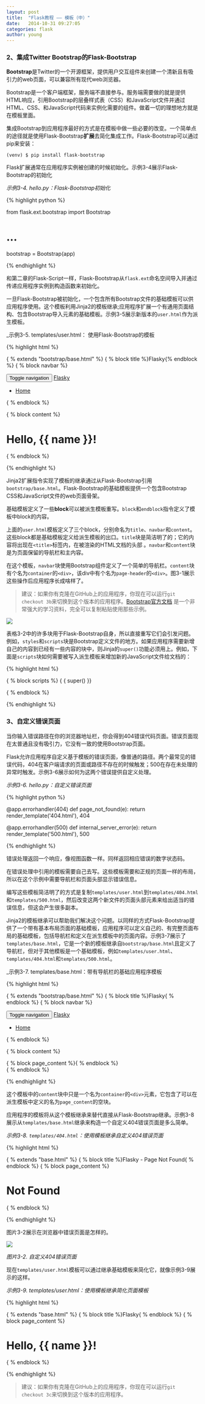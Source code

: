```yaml
---
layout: post
title:  "Flask教程 —— 模板（中）"
date:   2014-10-31 09:27:05
categories: flask
author: young
---
```


### 2、集成Twitter Bootstrap的Flask-Bootstrap

**Bootstrap**是Twitter的一个开源框架，提供用户交互组件来创建一个清新且有吸引力的web页面，可以兼容所有现代web浏览器。

Bootstrap是一个客户端框架，服务端不直接参与。服务端需要做的就是提供HTML响应，引用Bootstrap的层叠样式表（CSS）和JavaScript文件并通过HTML、CSS、和JavaScript代码来实例化需要的组件。做着一切的理想地方就是在模板里面。

集成Bootstrap到应用程序最好的方式是在模板中做一些必要的改变。一个简单点的途径就是使用Flask-Bootstrap**扩展**去简化集成工作。Flask-Bootstrap可以通过pip来安装：

    (venv) $ pip install flask-bootstrap

Flask扩展通常在应用程序实例被创建的时候初始化。示例3-4展示Flask-Bootstrap的初始化

_示例3-4. hello.py：Flask-Bootstrap初始化_

{% highlight python %}

from flask.ext.bootstrap import Bootstrap
# ...
bootstrap = Bootstrap(app)

{% endhighlight %}

和第二章的Flask-Script一样，Flask-Bootstrap从`flask.ext`命名空间导入并通过传递应用程序实例到构造函数来初始化。

一旦Flask-Bootstrap被初始化，一个包含所有Bootstrap文件的基础模板可以供应用程序使用。这个模板利用Jinja2的模板继承;应用程序扩展一个有通用页面结构、包含Bootstrap导入元素的基础模板。示例3-5展示新版本的`user.html`作为派生模板。

_示例3-5. templates/user.html： 使用Flask-Bootstrap的模板

{% highlight html %}

{ % extends "bootstrap/base.html" %}
{ % block title %}Flasky{% endblock %}
{ % block navbar %}
<div class="navbar navbar-inverse" role="navigation"> 
  <div class="container">
    <div class="navbar-header">
      <button type="button" class="navbar-toggle" data-toggle="collapse" data-target=".navbar-collapse"> 
        <span class="sr-only">Toggle navigation</span> 
        <span class="icon-bar"></span>
        <span class="icon-bar"></span>
        <span class="icon-bar"></span>
      </button>
      <a class="navbar-brand" href="/">Flasky</a> 
    </div>
    <div class="navbar-collapse collapse"> 
      <ul class="nav navbar-nav">
        <li><a href="/">Home</a></li> 
      </ul>
    </div>
  </div>
</div>
{ % endblock %}

{ % block content %}
<div class="container">
  <div class="page-header">
    <h1>Hello, {{ name }}!</h1> 
  </div>
</div>
{ % endblock %}

{% endhighlight %}

Jinja2扩展指令实现了模板的继承通过从Flask-Bootstrap引用`bootstrap/base.html`。Flask-Bootstrap的基础模板提供一个包含Bootstrap CSS和JavaScript文件的web页面骨架。

基础模板定义了一些**block**可以被派生模板重写。`block`和`endblock`指令定义了模板中block的内容。

上面的`user.html`模板定义了三个block，分别命名为`title`、`navbar`和`content`。这些block都是基础模板定义给派生模板的出口。`title`块是简洁明了的；它的内容将出现在`<title>`标签内，在被渲染的HTML文档的头部 。`navbar`和`content`块是为页面保留的导航栏和主内容。

在这个模板，`navbar`块使用Bootstrap组件定义了一个简单的导航栏。`content`块有个名为`container`的`<div>`，该div中有个名为`page-header`的`<div>`。图3-1展示这些操作后应用程序长成啥样了。

>建议：如果你有克隆在GitHub上的应用程序，你现在可以运行`git checkout 3b`来切换到这个版本的应用程序。[Bootstrap官方文档](http://www.bootcss.com/) 是一个非常强大的学习资料，完全可以复制粘贴使用那些示例。

![](http://young-py.github.io/imgs/flask3-02.png)

表格3-2中的许多块用于Flask-Bootstrap自身，所以直接重写它们会引发问题。例如，`styles`和`scripts`块是Bootstrap定义文件的地方。如果应用程序需要新增自己的内容到已经有一些内容的块中，则Jinja的`super()`功能必须用上。例如，下面是`scripts`块如何需要被写入派生模板来增加新的JavaScript文件给文档的：

{% highlight html %}

{ % block scripts %}
{ { super() }}
<script type="text/javascript" src="my-script.js"></script> 
{ % endblock %}

{% endhighlight %}

### 3、自定义错误页面

当你输入错误路径在你的浏览器地址栏，你会得到404错误代码页面。错误页面现在太普通且没有吸引力，它没有一致的使用Bootstrap页面。

Flask允许应用程序自定义基于模板的错误页面，像普通的路径。两个最常见的错误代码，404在客户端请求的页面或路径不存在的时候触发；500在存在未处理的异常时触发。示例3-6展示如何为这两个错误提供自定义处理。

_示例3-6. hello.py：自定义错误页面_

{% highlight python %}

@app.errorhandler(404) 
def page_not_found(e):
    return render_template('404.html'), 404

@app.errorhandler(500)
def internal_server_error(e):
    return render_template('500.html'), 500

{% endhighlight %}

错误处理返回一个响应，像视图函数一样。同样返回相应错误的数字状态码。

在错误处理中引用的模板需要自己去写。这些模板需要和正规的页面一样的布局，所以在这个示例中需要导航栏和页面头部显示错误信息。

编写这些模板简洁明了的方式是复制`templates/user.html`到`templates/404.html`和`templates/500.html`，然后改变这两个新文件的页面头部元素来给出适当的错误信息，但这会产生很多副本。

Jinja2的模板继承可以帮助我们解决这个问题。以同样的方式Flask-Bootstrap提供了一个带有基本布局页面的基础模板，应用程序可以定义自己的、有完整页面布局的基础模板，包括导航栏和定义在派生模板中的页面内容。示例3-7展示了`templates/base.html`，它是一个新的模板继承自`bootstrap/base.html`且定义了导航栏，但对于其他模板是一个基础模板，例如`templates/user.html`、`templates/404.html`和`templates/500.html`。

_示例3-7. templates/base.html：带有导航栏的基础应用程序模板

{% highlight html %}

{ % extends "bootstrap/base.html" %}
{ % block title %}Flasky{ % endblock %}
{ % block navbar %}
<div class="navbar navbar-inverse" role="navigation"> 
  <div class="container">
    <div class="navbar-header">
      <button type="button" class="navbar-toggle" data-toggle="collapse" data-target=".navbar-collapse"> 
        <span class="sr-only">Toggle navigation</span> 
        <span class="icon-bar"></span>
        <span class="icon-bar"></span>
        <span class="icon-bar"></span>
      </button>
      <a class="navbar-brand" href="/">Flasky</a>
    </div>
    <div class="navbar-collapse collapse"> 
      <ul class="nav navbar-nav">
        <li><a href="/">Home</a></li> 
      </ul>
    </div>
  </div>
</div>
{ % endblock %}

{ % block content %}
<div class="container">
  { % block page_content %}{ % endblock %}
</div>
{ % endblock %}

{% endhighlight %}

这个模板中的`content`块中只是一个名为`container`的`<div>`元素，它包含了可以在派生模板中定义的名为`page_content`的空块。

应用程序的模板将从这个模板继承来替代直接从Flask-Bootstrap继承。示例3-8展示从`templates/base.html`继承来构造一个自定义404错误页面是多么简单。

_示例3-8. `templates/404.html`：使用模板继承自定义404错误页面_

{% highlight html %}

{ % extends "base.html" %}
{ % block title %}Flasky - Page Not Found{ % endblock %}
{ % block page_content %}
<div class="page-header"> 
  <h1>Not Found</h1>
</div>
{ % endblock %}

{% endhighlight %}

图片3-2展示在浏览器中错误页面是怎样的。

![](http://young-py.github.io/imgs/flask3-04.png)

_图片3-2. 自定义404错误页面_

现在`templates/user.html`模板可以通过继承基础模板来简化它，就像示例3-9展示的这样。

_示例3-9. templates/user.html：使用模板继承简化页面模板_

{% highlight html %}

{ % extends "base.html" %}
{ % block title %}Flasky{ % endblock %}
{ % block page_content %}
<div class="page-header"> 
  <h1>Hello, {{ name }}!</h1>
</div>
{ % endblock %}

{% endhighlight %}

>建议：如果你有克隆在GitHub上的应用程序，你现在可以运行`git checkout 3c`来切换到这个版本的应用程序。












